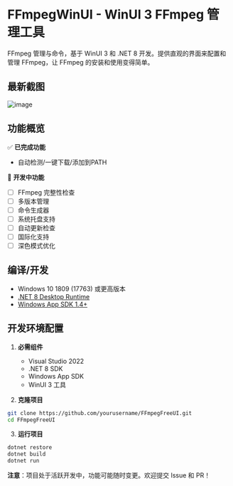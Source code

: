 # FFmpegWinUI - WinUI 3 FFmpeg 管理工具

FFmpeg 管理与命令，基于 WinUI 3 和 .NET 8 开发。提供直观的界面来配置和管理 FFmpeg，让 FFmpeg 的安装和使用变得简单。

## 最新截图
![image](https://github.com/user-attachments/assets/aeeef237-78cc-4cdf-9517-70901203cebc)

## 功能概览

✅ **已完成功能**
- 自动检测/一键下载/添加到PATH

🚧 **开发中功能**
- [ ] FFmpeg 完整性检查
- [ ] 多版本管理
- [ ] 命令生成器
- [ ] 系统托盘支持
- [ ] 自动更新检查
- [ ] 国际化支持
- [ ] 深色模式优化

## 编译/开发

- Windows 10 1809 (17763) 或更高版本
- [.NET 8 Desktop Runtime](https://dotnet.microsoft.com/download/dotnet/8.0)
- [Windows App SDK 1.4+](https://learn.microsoft.com/windows/apps/windows-app-sdk/downloads)

## 开发环境配置

1. **必需组件**
   - Visual Studio 2022
   - .NET 8 SDK
   - Windows App SDK
   - WinUI 3 工具

2. **克隆项目**
```bash
git clone https://github.com/yourusername/FFmpegFreeUI.git
cd FFmpegFreeUI
```

3. **运行项目**
```bash
dotnet restore
dotnet build
dotnet run
```


**注意**：项目处于活跃开发中，功能可能随时变更。欢迎提交 Issue 和 PR！
   
